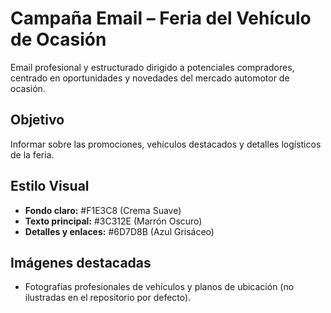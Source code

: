 # Campaña Email – Feria del Vehículo de Ocasión

Email profesional y estructurado dirigido a potenciales compradores, centrado en oportunidades y novedades del mercado automotor de ocasión.

## Objetivo
Informar sobre las promociones, vehículos destacados y detalles logísticos de la feria.

## Estilo Visual
- **Fondo claro:** #F1E3C8 (Crema Suave)
- **Texto principal:** #3C312E (Marrón Oscuro)
- **Detalles y enlaces:** #6D7D8B (Azul Grisáceo)

## Imágenes destacadas
- Fotografías profesionales de vehículos y planos de ubicación (no ilustradas en el repositorio por defecto).

